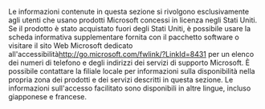 <Token xmlns:xlink="http://www.w3.org/1999/xlink">Le informazioni contenute in questa sezione si rivolgono esclusivamente agli utenti che usano prodotti Microsoft concessi in licenza negli Stati Uniti. Se il prodotto è stato acquistato fuori degli Stati Uniti, è possibile usare la scheda informativa supplementare fornita con il pacchetto software o visitare il <externalLink xmlns="http://ddue.schemas.microsoft.com/authoring/2003/5"><linkText>sito Web Microsoft dedicato all'accessibilità</linkText><linkUri>http://go.microsoft.com/fwlink/?LinkId=8431</linkUri></externalLink> per un elenco dei numeri di telefono e degli indirizzi dei servizi di supporto Microsoft. È possibile contattare la filiale locale per informazioni sulla disponibilità nella propria zona dei prodotti e dei servizi descritti in questa sezione. Le informazioni sull'accesso facilitato sono disponibili in altre lingue, incluso giapponese e francese.</Token>

<!--HONumber=May16_HO1-->


